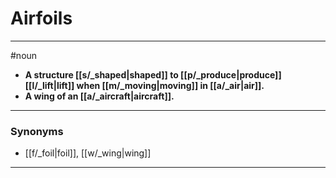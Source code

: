 # Airfoils
---
#noun
- **A structure [[s/_shaped|shaped]] to [[p/_produce|produce]] [[l/_lift|lift]] when [[m/_moving|moving]] in [[a/_air|air]].**
- **A wing of an [[a/_aircraft|aircraft]].**
---
### Synonyms
- [[f/_foil|foil]], [[w/_wing|wing]]
---
